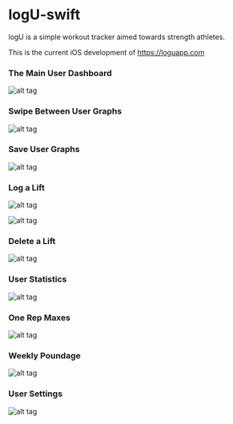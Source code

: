 # logU-swift

logU is a simple workout tracker aimed towards strength athletes.

This is the current iOS development of https://loguapp.com


### The Main User Dashboard


![alt tag](http://i.imgur.com/jemY1A1.png)



### Swipe Between User Graphs



![alt tag](http://i.imgur.com/iq9RkuH.png&1)



### Save User Graphs



![alt tag](http://i.imgur.com/GebN84K.png&1)



### Log a Lift



![alt tag](http://i.imgur.com/y7xqeAV.png&1)

![alt tag](http://i.imgur.com/d0Inh5w.png&1)



### Delete a Lift



![alt tag](http://i.imgur.com/LKYUK7z.png)



### User Statistics



![alt tag](http://i.imgur.com/WJ8pBsG.png?1)



### One Rep Maxes


![alt tag](http://i.imgur.com/CUfTr5Z.png?2)


### Weekly Poundage


![alt tag](http://i.imgur.com/nWQgJy7.png&1)


### User Settings


![alt tag](http://i.imgur.com/PkGUhl3.png?1)

